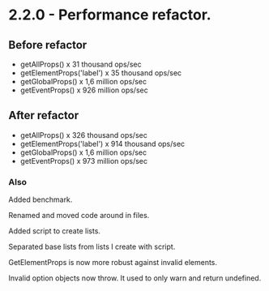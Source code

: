 # 2.2.0 - Performance refactor.

## Before refactor
- getAllProps() x 31 thousand ops/sec
- getElementProps('label') x 35 thousand ops/sec
- getGlobalProps() x 1,6 million ops/sec
- getEventProps() x 926 million ops/sec

## After refactor
- getAllProps() x 326 thousand ops/sec
- getElementProps('label') x 914 thousand ops/sec
- getGlobalProps() x 1,6 million ops/sec
- getEventProps() x 973 million ops/sec

### Also

Added benchmark.

Renamed and moved code around in files.

Added script to create lists.

Separated base lists from lists I create with script.

GetElementProps is now more robust against invalid elements.

Invalid option objects now throw. It used to only warn and return undefined.